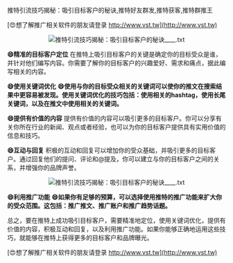 推特引流技巧揭秘：吸引目标客户的秘诀,推特好友群发,推特获客,推特群推王

[😍想了解推广相关软件的朋友请登录 http://www.vst.tw](http://www.vst.tw)

 <center><img src="https://vst.tw/MP4/tuiguang/png/5.png" alt="推特引流技巧揭秘：吸引目标客户的秘诀____.txt"></center>

**😄精准的目标客户定位**
在推特上吸引目标客户的关键是确定你的目标受众是谁，并针对他们编写内容。你需要了解你的目标客户的兴趣爱好、需求和痛点，据此编写相关的内容。

**😄使用关键词优化**
**😄使用与你的目标受众相关的关键词可以使你的推文在搜索结果中更容易被发现。使用关键词优化的技巧包括：使用相关的hashtag，使用长尾关键词，以及在推文中使用相关的关键词。**

**😄提供有价值的内容**
提供有价值的内容可以吸引更多的目标客户。你可以分享有关你所在行业的新闻、观点或者经验，也可以为你的目标客户提供具有实用价值的信息和技巧。

**😄互动与回复**
积极的互动和回复可以增加你的受众基础，并吸引更多的目标客户。通过回复他们的提问、评论和@提及，你可以建立与你的目标客户之间的关系，并增强你的品牌声誉。

 <center><img src="https://vst.tw/MP4/tuiguang/png/8.png" alt="推特引流技巧揭秘：吸引目标客户的秘诀____.txt"></center>

**😄利用推广功能**
**😄如果你有足够的预算，可以选择使用推特的推广功能来扩大你的受众范围。这包括：推广推文、推广账户和推广趋势话题。**

总之，要在推特上成功吸引目标客户，需要精准地定位，使用关键词优化，提供有价值的内容，积极互动和回复，以及利用推广功能。如果你能够正确地运用这些技巧，就能够在推特上获得更多的目标客户和品牌曝光。

[😍想了解推广相关软件的朋友请登录 http://www.vst.tw](http://www.vst.tw)



